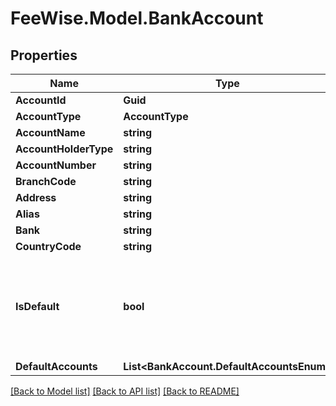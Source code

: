 # FeeWise.Model.BankAccount

## Properties

Name | Type | Description | Notes
------------ | ------------- | ------------- | -------------
**AccountId** | **Guid** |  | [optional] 
**AccountType** | **AccountType** |  | 
**AccountName** | **string** |  | 
**AccountHolderType** | **string** |  | 
**AccountNumber** | **string** |  | 
**BranchCode** | **string** |  | 
**Address** | **string** |  | [optional] 
**Alias** | **string** |  | [optional] 
**Bank** | **string** |  | [optional] 
**CountryCode** | **string** |  | 
**IsDefault** | **bool** | Will be set to true, if the account is the default for this type (e.g. Office, Trust) | [optional] 
**DefaultAccounts** | **List&lt;BankAccount.DefaultAccountsEnum&gt;** |  | [optional] 

[[Back to Model list]](../README.md#documentation-for-models) [[Back to API list]](../README.md#documentation-for-api-endpoints) [[Back to README]](../README.md)

